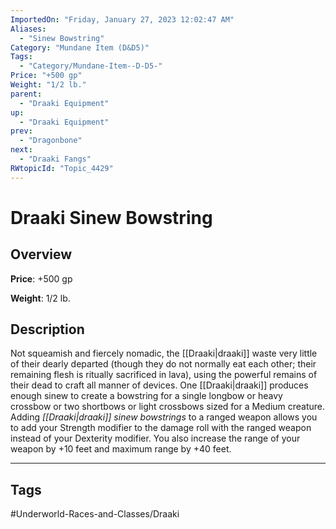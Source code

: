 ```yaml
---
ImportedOn: "Friday, January 27, 2023 12:02:47 AM"
Aliases:
  - "Sinew Bowstring"
Category: "Mundane Item (D&D5)"
Tags:
  - "Category/Mundane-Item--D-D5-"
Price: "+500 gp"
Weight: "1/2 lb."
parent:
  - "Draaki Equipment"
up:
  - "Draaki Equipment"
prev:
  - "Dragonbone"
next:
  - "Draaki Fangs"
RWtopicId: "Topic_4429"
---
```

# Draaki Sinew Bowstring
## Overview
**Price**: +500 gp

**Weight**: 1/2 lb.

## Description
Not squeamish and fiercely nomadic, the [[Draaki|draaki]] waste very little of their dearly departed (though they do not normally eat each other; their remaining flesh is ritually sacrificed in lava), using the powerful remains of their dead to craft all manner of devices. One [[Draaki|draaki]] produces enough sinew to create a bowstring for a single longbow or heavy crossbow or two shortbows or light crossbows sized for a Medium creature. Adding *[[Draaki|draaki]] sinew bowstrings* to a ranged weapon allows you to add your Strength modifier to the damage roll with the ranged weapon instead of your Dexterity modifier. You also increase the range of your weapon by +10 feet and maximum range by +40 feet.


---
## Tags
#Underworld-Races-and-Classes/Draaki

